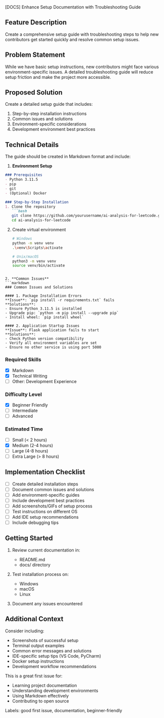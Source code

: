 [DOCS] Enhance Setup Documentation with Troubleshooting Guide

## Feature Description
Create a comprehensive setup guide with troubleshooting steps to help new contributors get started quickly and resolve common setup issues.

## Problem Statement
While we have basic setup instructions, new contributors might face various environment-specific issues. A detailed troubleshooting guide will reduce setup friction and make the project more accessible.

## Proposed Solution
Create a detailed setup guide that includes:
1. Step-by-step installation instructions
2. Common issues and solutions
3. Environment-specific considerations
4. Development environment best practices

## Technical Details
The guide should be created in Markdown format and include:

1. **Environment Setup**
```markdown
### Prerequisites
- Python 3.11.5
- pip
- git
- (Optional) Docker

### Step-by-Step Installation
1. Clone the repository
   ```bash
   git clone https://github.com/yourusername/ai-analysis-for-leetcode.git
   cd ai-analysis-for-leetcode
   ```

2. Create virtual environment
   ```bash
   # Windows
   python -m venv venv
   .\venv\Scripts\activate

   # Unix/macOS
   python3 -m venv venv
   source venv/bin/activate
   ```
```

2. **Common Issues**
```markdown
### Common Issues and Solutions

#### 1. Package Installation Errors
**Issue**: `pip install -r requirements.txt` fails
**Solutions**:
- Ensure Python 3.11.5 is installed
- Upgrade pip: `python -m pip install --upgrade pip`
- Install wheel: `pip install wheel`

#### 2. Application Startup Issues
**Issue**: Flask application fails to start
**Solutions**:
- Check Python version compatibility
- Verify all environment variables are set
- Ensure no other service is using port 5000
```

### Required Skills
- [x] Markdown
- [x] Technical Writing
- [ ] Other: Development Experience

### Difficulty Level
- [x] Beginner Friendly
- [ ] Intermediate
- [ ] Advanced

### Estimated Time
- [ ] Small (< 2 hours)
- [x] Medium (2-4 hours)
- [ ] Large (4-8 hours)
- [ ] Extra Large (> 8 hours)

## Implementation Checklist
- [ ] Create detailed installation steps
- [ ] Document common issues and solutions
- [ ] Add environment-specific guides
- [ ] Include development best practices
- [ ] Add screenshots/GIFs of setup process
- [ ] Test instructions on different OS
- [ ] Add IDE setup recommendations
- [ ] Include debugging tips

## Getting Started
1. Review current documentation in:
   - README.md
   - docs/ directory

2. Test installation process on:
   - Windows
   - macOS
   - Linux

3. Document any issues encountered

## Additional Context
Consider including:
- Screenshots of successful setup
- Terminal output examples
- Common error messages and solutions
- IDE-specific setup tips (VS Code, PyCharm)
- Docker setup instructions
- Development workflow recommendations

This is a great first issue for:
- Learning project documentation
- Understanding development environments
- Using Markdown effectively
- Contributing to open source

Labels: good first issue, documentation, beginner-friendly
